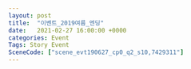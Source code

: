 ```yaml
---
layout: post
title:  "이벤트_2019여름_엔딩"
date:   2021-02-27 16:00:00 +0000
categories: Event
Tags: Story Event
SceneCode: ["scene_evt190627_cp0_q2_s10,7429311"]
---
```

